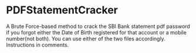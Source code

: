 # PDFStatementCracker
A Brute Force-based method to crack the SBI Bank statement pdf password if you forgot either the Date of Birth registered for that account or a mobile number(not both). You can use either of the two files accordingly. Instructions in comments. 
